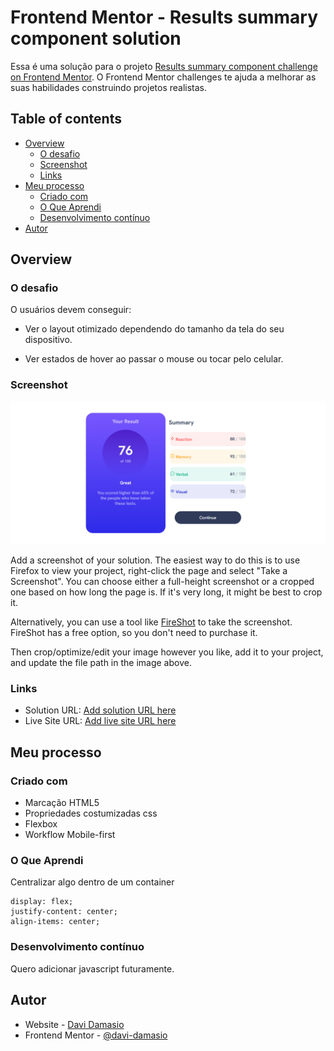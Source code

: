 # Frontend Mentor - Results summary component solution

Essa é uma solução para o projeto [Results summary component challenge on Frontend Mentor](https://www.frontendmentor.io/challenges/results-summary-component-CE_K6s0maV). O Frontend Mentor challenges te ajuda a melhorar as suas habilidades construindo  projetos realistas. 

## Table of contents

- [Overview](#overview)
  - [O desafio](#o-desafio)
  - [Screenshot](#screenshot)
  - [Links](#links)
- [Meu processo](#meu-processo)
  - [Criado com](#criado-com)
  - [O Que Aprendi](#o-que-aprendi)
  - [Desenvolvimento contínuo](#desenvolvimento-contínuo)
- [Autor](#autor)


## Overview

### O desafio

O usuários devem conseguir:

- Ver o layout otimizado dependendo do tamanho da tela do seu dispositivo.

- Ver estados de hover ao passar o mouse ou tocar pelo celular.

### Screenshot


![](./assets/screenshot.png)


Add a screenshot of your solution. The easiest way to do this is to use Firefox to view your project, right-click the page and select "Take a Screenshot". You can choose either a full-height screenshot or a cropped one based on how long the page is. If it's very long, it might be best to crop it.

Alternatively, you can use a tool like [FireShot](https://getfireshot.com/) to take the screenshot. FireShot has a free option, so you don't need to purchase it. 

Then crop/optimize/edit your image however you like, add it to your project, and update the file path in the image above.


### Links

- Solution URL: [Add solution URL here](https://your-solution-url.com)
- Live Site URL: [Add live site URL here](https://your-live-site-url.com)

## Meu processo

### Criado com

- Marcação HTML5
- Propriedades costumizadas css
- Flexbox
- Workflow Mobile-first

### O Que Aprendi

Centralizar algo dentro de um container

    display: flex;
    justify-content: center;
    align-items: center;

### Desenvolvimento contínuo

Quero adicionar javascript futuramente.


## Autor

- Website - [Davi Damasio](https://github.com/Davi-Damasio)
- Frontend Mentor - [@davi-damasio](https://www.frontendmentor.io/profile/Davi-Damasio)

